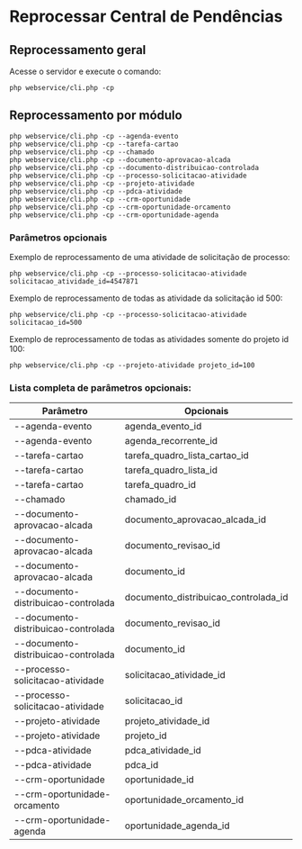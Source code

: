 # Reprocessar Central de Pendências

## Reprocessamento geral
Acesse o servidor e execute o comando:
```
php webservice/cli.php -cp
```

## Reprocessamento por módulo

```
php webservice/cli.php -cp --agenda-evento
php webservice/cli.php -cp --tarefa-cartao
php webservice/cli.php -cp --chamado
php webservice/cli.php -cp --documento-aprovacao-alcada
php webservice/cli.php -cp --documento-distribuicao-controlada
php webservice/cli.php -cp --processo-solicitacao-atividade
php webservice/cli.php -cp --projeto-atividade
php webservice/cli.php -cp --pdca-atividade
php webservice/cli.php -cp --crm-oportunidade
php webservice/cli.php -cp --crm-oportunidade-orcamento
php webservice/cli.php -cp --crm-oportunidade-agenda
```

### Parâmetros opcionais

Exemplo de reprocessamento de uma atividade de solicitação de processo:
```
php webservice/cli.php -cp --processo-solicitacao-atividade solicitacao_atividade_id=4547871
```

Exemplo de reprocessamento de todas as atividade da solicitação id 500:
```
php webservice/cli.php -cp --processo-solicitacao-atividade solicitacao_id=500
```

Exemplo de reprocessamento de todas as atividades somente do projeto id 100:
```
php webservice/cli.php -cp --projeto-atividade projeto_id=100
```

### Lista completa de parâmetros opcionais:

Parâmetro | Opcionais
--------------------------------------|-----------------------
--agenda-evento                       | agenda_evento_id
--agenda-evento                       | agenda_recorrente_id
--tarefa-cartao                       | tarefa_quadro_lista_cartao_id
--tarefa-cartao                       | tarefa_quadro_lista_id
--tarefa-cartao                       | tarefa_quadro_id
--chamado                             | chamado_id
--documento-aprovacao-alcada          | documento_aprovacao_alcada_id
--documento-aprovacao-alcada          | documento_revisao_id
--documento-aprovacao-alcada          | documento_id
--documento-distribuicao-controlada   | documento_distribuicao_controlada_id
--documento-distribuicao-controlada   | documento_revisao_id
--documento-distribuicao-controlada   | documento_id
--processo-solicitacao-atividade      | solicitacao_atividade_id
--processo-solicitacao-atividade      | solicitacao_id
--projeto-atividade                   | projeto_atividade_id
--projeto-atividade                   | projeto_id
--pdca-atividade                      | pdca_atividade_id
--pdca-atividade                      | pdca_id
--crm-oportunidade                    | oportunidade_id
--crm-oportunidade-orcamento          | oportunidade_orcamento_id
--crm-oportunidade-agenda             | oportunidade_agenda_id
